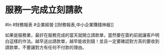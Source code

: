 # 服務一完成立刻請款
#ln #財務報表 #企業經營 
[[財務報表,中小企業賺錢神器]]

如果是服務業，最好在服務完成的當天就開立請款單，當然要在簽約前就讓客戶明白這樣的作法。越早送出請款單，越早能收到錢！並且一定要確認對方真的要收到請款單，不要讓對方有任何不付款的理由。
